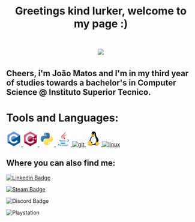 <h1 align="center"> Greetings kind lurker, welcome to my page :) </h1>
<h1 align="center"> <img src="https://i.gifer.com/FSh2.gif"> </h1>

<h2>Cheers, i'm João Matos and I'm in my third year of studies towards a bachelor's in Computer Science @ Instituto Superior Tecnico. </h2>
  
<p align="left"> 
<h1 align="left">Tools and Languages:</h1>
  <a href="https://www.cprogramming.com/" target="_blank"> <img src="https://raw.githubusercontent.com/devicons/devicon/master/icons/c/c-original.svg" alt="c" width="40" height="40"/> 
  </a> 
  <a href="https://www.cplusplus.com/" target="_blank"> <img src="https://raw.githubusercontent.com/devicons/devicon/master/icons/cplusplus/cplusplus-original.svg" alt="cplusplus" width="40" height="40"/> 
  </a> 
  <a href="https://www.python.org" target="_blank"> <img src="https://raw.githubusercontent.com/devicons/devicon/master/icons/python/python-original.svg" alt="python" width="40" height="40"/> 
  </a>
  <a href="https://www.java.com" target="_blank"> <img src="https://raw.githubusercontent.com/devicons/devicon/master/icons/java/java-original.svg" alt="java" width="40" height="40"/> 
  </a> 
  <a href="https://git-scm.com/" target="_blank"> <img src="https://www.vectorlogo.zone/logos/git-scm/git-scm-icon.svg" alt="git" width="40" height="40"/>
  </a>
  <a href="https://www.linux.org/" target="_blank"> <img src="https://raw.githubusercontent.com/devicons/devicon/master/icons/linux/linux-original.svg" alt="linux" width="40" height="40"/> 
  </a>
  <a href="https://www.r-project.org/" target="_blank"> <img src="https://upload.wikimedia.org/wikipedia/commons/thumb/1/1b/R_logo.svg/724px-R_logo.svg.png" alt="linux" width="40" height="40"/> 
  </a> 
</p>

<h2 align="left">Where you can also find me:</h2>

[![Linkedin Badge](https://img.shields.io/badge/-João%20Rui%20Matos-blue?style=flat-square&logo=Linkedin&logoColor=white&link)](https://www.linkedin.com/in/jo%C3%A3o-rui-matos-5a4a4a211/)

[![Steam Badge](https://img.shields.io/badge/DarkPrince__PT-%23000000.svg?style=flat-square&logo=steam&logoColor=white)](https://steamcommunity.com/profiles/76561198418550158)

![Discord Badge](https://img.shields.io/badge/Jonymatos%236131-%237289DA.svg?style=flat-square&logo=discord&logoColor=white)

![Playstation](https://img.shields.io/badge/jruimatos-003791?style=style=flat-square&logo=playstation&logoColor=white)

